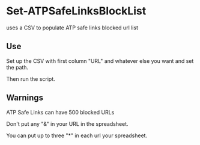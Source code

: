 # Set-ATPSafeLinksBlockList
uses a CSV to populate ATP safe links blocked url list

## Use
Set up the CSV with first column "URL" and whatever else you want and set the path. 

Then run the script.

## Warnings
ATP Safe Links can have 500 blocked URLs

Don't put any "&" in your URL in the spreadsheet.

You can put up to three "*" in each url your spreadsheet.

